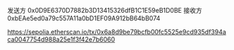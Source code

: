 发送方
0x0D9E6370D7882b3D13415326dfB1C1E59eB1D0BE
接收方
0xbEAe5ed0a79c557A11a0bD1EF09A912bB64bB074

https://sepolia.etherscan.io/tx/0x6a8d9be79bcfb00fc5525e9cd935df394aca0047754d988a25e1f3f42e7b6060